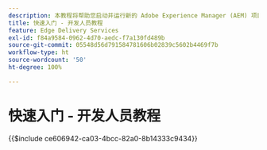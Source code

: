 ```yaml
---
description: 本教程将帮助您启动并运行新的 Adobe Experience Manager (AEM) 项目。在十到二十分钟内，您就可以创建自己的网站，并能够创建、预览和发布您自己的内容、样式以及添加新区块。
title: 快速入门 - 开发人员教程
feature: Edge Delivery Services
exl-id: f84a9584-0962-4d70-aedc-f7a130fd489b
source-git-commit: 05548d56d791584781606b02839c5602b4469f7b
workflow-type: ht
source-wordcount: '50'
ht-degree: 100%

---
```


# 快速入门 - 开发人员教程

{{$include ce606942-ca03-4bcc-82a0-8b14333c9434}}
